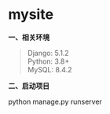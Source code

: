 # mysite

**一、相关环境**

> Django: 5.1.2<br>
> Python: 3.8+<br>
> MySQL: 8.4.2<br>

**二、启动项目**

python manage.py runserver
